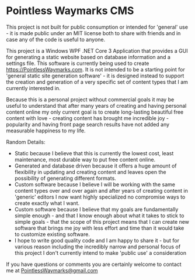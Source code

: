 # Pointless Waymarks CMS

This project is not built for public consumption or intended for 'general' use - it is made public under an MIT license both to share with friends and in case any of the code is useful to anyone.

This project is a Windows WPF .NET Core 3 Application that provides a GUI for generating a static website based on database information and a settings file. This software is currently being used to create https://PointlessWaymarks.com. It is not intended to be a starting point for 'general static site generation software' - it is designed instead to support the creation and generation of a very specific set of content types that I am currently interested in.

Because this is a personal project without commercial goals it may be useful to understand that after many years of creating and having personal content online my only current goal is to create long-lasting beautiful free content with love - creating content has brought me incredible joy - popularity and having front page search results have not added any measurable happiness to my life.

Random Details:
 - Static because I believe that this is currently the lowest cost, least maintenance, most durable way to put free content online.
 - Generated and database driven because it offers a huge amount of flexibility in updating and creating content and leaves open the possibility of generating different formats.
 - Custom software because I believe I will be working with the same content types over and over again and after years of creating content in 'generic' editors I now want highly specialized no compromise ways to create exactly what I want.
 - Custom software because I believe that my goals are fundamentally simple enough - and that I know enough about what it takes to stick to simple goals - that the scope of this project means that I can create new software that brings me joy with less effort and time than it would take to customize existing software.
 - I hope to write good quality code and I am happy to share it - but for various reason including the incredibly narrow and personal focus of this project I don't currently intend to make 'public use' a consideration

If you have questions or comments you are certainly welcome to contact me at PointlessWaymarks@gmail.com

